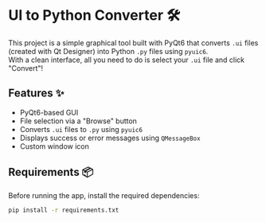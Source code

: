 # UI to Python Converter 🛠️

This project is a simple graphical tool built with PyQt6 that converts `.ui` files (created with Qt Designer) into Python `.py` files using `pyuic6`.  
With a clean interface, all you need to do is select your `.ui` file and click "Convert"!

## Features ✨

- PyQt6-based GUI
- File selection via a "Browse" button
- Converts `.ui` files to `.py` using `pyuic6`
- Displays success or error messages using `QMessageBox`
- Custom window icon

## Requirements 📦

Before running the app, install the required dependencies:

```bash
pip install -r requirements.txt
